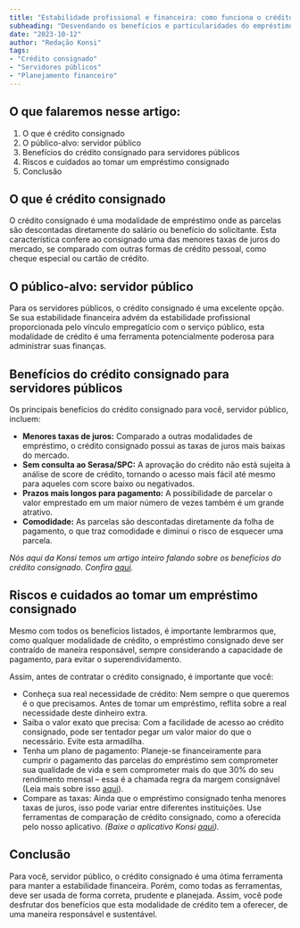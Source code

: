 ```yaml
---
title: "Estabilidade profissional e financeira: como funciona o crédito consignado para servidor público?"
subheading: "Desvendando os benefícios e particularidades do empréstimo consignado para servidores públicos."
date: "2023-10-12"
author: "Redação Konsi"
tags:
- "Crédito consignado"
- "Servidores públicos"
- "Planejamento financeiro"
---
```


## O que falaremos nesse artigo:

1. O que é crédito consignado
2. O público-alvo: servidor público
3. Benefícios do crédito consignado para servidores públicos
4. Riscos e cuidados ao tomar um empréstimo consignado
5. Conclusão

## O que é crédito consignado

O crédito consignado é uma modalidade de empréstimo onde as parcelas são descontadas diretamente do salário ou benefício do solicitante. Esta característica confere ao consignado uma das menores taxas de juros do mercado, se comparado com outras formas de crédito pessoal, como cheque especial ou cartão de crédito.

## O público-alvo: servidor público

Para os servidores públicos, o crédito consignado é uma excelente opção. Se sua estabilidade financeira advém da estabilidade profissional proporcionada pelo vínculo empregatício com o serviço público, esta modalidade de crédito é uma ferramenta potencialmente poderosa para administrar suas finanças.

## Benefícios do crédito consignado para servidores públicos

Os principais benefícios do crédito consignado para você, servidor público, incluem:

- **Menores taxas de juros:** Comparado a outras modalidades de empréstimo, o crédito consignado possui as taxas de juros mais baixas do mercado.
- **Sem consulta ao Serasa/SPC:** A aprovação do crédito não está sujeita à análise de score de crédito, tornando o acesso mais fácil até mesmo para aqueles com score baixo ou negativados.
- **Prazos mais longos para pagamento:** A possibilidade de parcelar o valor emprestado em um maior número de vezes também é um grande atrativo.
- **Comodidade:** As parcelas são descontadas diretamente da folha de pagamento, o que traz comodidade e diminui o risco de esquecer uma parcela.

*Nós aqui da Konsi temos um artigo inteiro falando sobre os benefícios do crédito consignado. Confira [aqui](https://www.konsi.com.br/postagens/beneficios-do-credito-consignado-para-servidores-publicos).*

## Riscos e cuidados ao tomar um empréstimo consignado

Mesmo com todos os benefícios listados, é importante lembrarmos que, como qualquer modalidade de crédito, o empréstimo consignado deve ser contraído de maneira responsável, sempre considerando a capacidade de pagamento, para evitar o superendividamento.

Assim, antes de contratar o crédito consignado, é importante que você:

- Conheça sua real necessidade de crédito: Nem sempre o que queremos é o que precisamos. Antes de tomar um empréstimo, reflita sobre a real necessidade deste dinheiro extra.
- Saiba o valor exato que precisa: Com a facilidade de acesso ao crédito consignado, pode ser tentador pegar um valor maior do que o necessário. Evite esta armadilha.
- Tenha um plano de pagamento: Planeje-se financeiramente para cumprir o pagamento das parcelas do empréstimo sem comprometer sua qualidade de vida e sem comprometer mais do que 30% do seu rendimento mensal – essa é a chamada regra da margem consignável (Leia mais sobre isso [aqui](https://www.konsi.com.br/postagens/entendendo-a-margem-consignavel-como-planejar-seu-credito-consignado)).
- Compare as taxas: Ainda que o empréstimo consignado tenha menores taxas de juros, isso pode variar entre diferentes instituições. Use ferramentas de comparação de crédito consignado, como a oferecida pelo nosso aplicativo. *(Baixe o aplicativo Konsi [aqui](https://www.konsi.com.br/download-app)).*

## Conclusão
Para você, servidor público, o crédito consignado é uma ótima ferramenta para manter a estabilidade financeira. Porém, como todas as ferramentas, deve ser usada de forma correta, prudente e planejada. Assim, você pode desfrutar dos benefícios que esta modalidade de crédito tem a oferecer, de uma maneira responsável e sustentável.